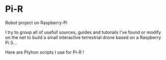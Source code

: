 # Pi-R
Robot project on Raspberry-Pi

I try to group all of usefull sources, guides and tutorials I've found or modify on the net to build a small interactive terrestrial drone based on a Raspberry Pi 3...

Here are Ptyhon scripts I use for Pi-R !
